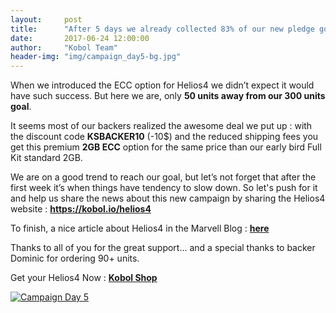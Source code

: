 ```yaml
---
layout:     post
title:      "After 5 days we already collected 83% of our new pledge goal !"
date:       2017-06-24 12:00:00
author:     "Kobol Team"
header-img: "img/campaign_day5-bg.jpg"
---
```


<p>When we introduced the ECC option for Helios4 we didn’t expect it would have such success. But here we are, only <b>50 units away from our 300 units goal</b>.</p>
<p>It seems most of our backers realized the awesome deal we put up : with the discount code <b>KSBACKER10</b> (-10$) and the reduced shipping fees you get this premium <b>2GB ECC</b> option for the same price than our early bird Full Kit standard 2GB.</p>
<p>We are on a good trend to reach our goal, but let’s not forget that after the first week it’s when things have tendency to slow down. So let's push for it and help us share the news about this new campaign by sharing the Helios4 website : <a href="http://kobol.io/helios4" target="_blank" rel="noopener"><b>https://kobol.io/helios4</b></a></p>
<p>To finish, a nice article about Helios4 in the Marvell Blog : <b><a href="http://blogs.marvell.com/2017/06/marvell-technology-instrumental-in-ground-breaking-new-open-source-nas-solution/" target="_blank">here</a></b></p>
<p>Thanks to all of you for the great support... and a special thanks to backer Dominic for ordering 90+ units.</p>
<p>Get your Helios4 Now : <b><a href="https://shop.kobol.io/" target="_blank">Kobol Shop</a></b></p>
<a href="#">
    <img src="{{ site.baseurl }}/img/campaign_day5.png" alt="Campaign Day 5">
</a>
